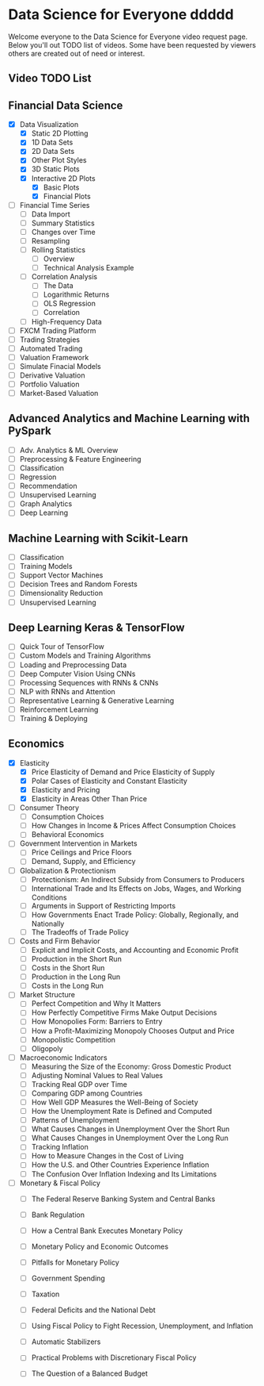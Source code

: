 # Data Science for Everyone ddddd

Welcome everyone to the Data Science for Everyone video request page. Below you'll out TODO list of videos. Some have been requested by viewers others are created out of need or interest. 

## Video TODO List

## Financial Data Science

- [X] Data Visualization
    - [X] Static 2D Plotting
    - [X] 1D Data Sets
    - [X] 2D Data Sets
    - [X] Other Plot Styles
    - [X] 3D Static Plots
    - [X] Interactive 2D Plots
        - [X] Basic Plots
        - [X] Financial Plots
- [ ] Financial Time Series
    - [ ] Data Import
    - [ ] Summary Statistics
    - [ ] Changes over Time
    - [ ] Resampling
    - [ ] Rolling Statistics
        - [ ] Overview
        - [ ] Technical Analysis Example
    - [ ] Correlation Analysis
        - [ ] The Data
        - [ ] Logarithmic Returns
        - [ ] OLS Regression
        - [ ] Correlation
     - [ ] High-Frequency Data
- [ ] FXCM Trading Platform
- [ ] Trading Strategies
- [ ] Automated Trading
- [ ] Valuation Framework
- [ ] Simulate Finacial Models
- [ ] Derivative Valuation
- [ ] Portfolio Valuation
- [ ] Market-Based Valuation

## Advanced Analytics and Machine Learning with PySpark
- [ ] Adv. Analytics & ML Overview
- [ ] Preprocessing & Feature Engineering
- [ ] Classification
- [ ] Regression
- [ ] Recommendation
- [ ] Unsupervised Learning
- [ ] Graph Analytics
- [ ] Deep Learning

## Machine Learning with Scikit-Learn
- [ ] Classification
- [ ] Training Models
- [ ] Support Vector Machines
- [ ] Decision Trees and Random Forests
- [ ] Dimensionality Reduction
- [ ] Unsupervised Learning

## Deep Learning Keras & TensorFlow
- [ ] Quick Tour of TensorFlow
- [ ] Custom Models and Training Algorithms
- [ ] Loading and Preprocessing Data
- [ ] Deep Computer Vision Using CNNs
- [ ] Processing Sequences with RNNs & CNNs
- [ ] NLP with RNNs and Attention
- [ ] Representative Learning & Generative Learning
- [ ] Reinforcement Learning
- [ ] Training & Deploying 

## Economics
- [X] Elasticity
    - [X] Price Elasticity of Demand and Price Elasticity of Supply
    - [X] Polar Cases of Elasticity and Constant Elasticity
    - [X] Elasticity and Pricing
    - [X] Elasticity in Areas Other Than Price
- [ ] Consumer Theory
    - [ ] Consumption Choices
    - [ ] How Changes in Income & Prices Affect Consumption Choices
    - [ ] Behavioral Economics
- [ ] Government Intervention in Markets
    - [ ] Price Ceilings and Price Floors
    - [ ] Demand, Supply, and Efficiency
- [ ] Globalization & Protectionism
    - [ ] Protectionism: An Indirect Subsidy from Consumers to Producers
    - [ ] International Trade and Its Effects on Jobs, Wages, and Working Conditions
    - [ ] Arguments in Support of Restricting Imports
    - [ ] How Governments Enact Trade Policy: Globally, Regionally, and Nationally
    - [ ] The Tradeoffs of Trade Policy
- [ ] Costs and Firm Behavior
    - [ ] Explicit and Implicit Costs, and Accounting  and Economic Profit
    - [ ] Production in the Short Run
    - [ ] Costs in the Short Run
    - [ ] Production in the Long Run
    - [ ] Costs in the Long Run
- [ ] Market Structure
    - [ ] Perfect Competition and Why It Matters
    - [ ] How Perfectly Competitive Firms Make Output Decisions
    - [ ] How Monopolies Form: Barriers to Entry
    - [ ] How a Profit-Maximizing Monopoly Chooses Output and Price
    - [ ] Monopolistic Competition
    - [ ] Oligopoly
- [ ] Macroeconomic Indicators
    - [ ] Measuring the Size of the Economy: Gross Domestic Product
    - [ ] Adjusting Nominal Values to Real Values
    - [ ] Tracking Real GDP over Time
    - [ ] Comparing GDP among Countries
    - [ ] How Well GDP Measures the Well-Being of Society
    - [ ] How the Unemployment Rate is Defined and Computed
    - [ ] Patterns of Unemployment
    - [ ] What Causes Changes in Unemployment Over the Short Run
    - [ ] What Causes Changes in Unemployment Over the Long Run
    - [ ] Tracking Inflation
    - [ ] How to Measure Changes in the Cost of Living
    - [ ] How the U.S. and Other Countries Experience Inflation
    - [ ] The Confusion Over Inflation Indexing and Its Limitations
- [ ] Monetary & Fiscal Policy
    - [ ] The Federal Reserve Banking System and Central Banks
    - [ ] Bank Regulation
    - [ ] How a Central Bank Executes Monetary Policy
    - [ ] Monetary Policy and Economic Outcomes
    - [ ] Pitfalls for Monetary Policy
    - [ ] Government Spending
    - [ ] Taxation
    - [ ] Federal Deficits and the National Debt
    - [ ] Using Fiscal Policy to Fight Recession, Unemployment, and Inflation
    - [ ] Automatic Stabilizers
    - [ ] Practical Problems with Discretionary Fiscal Policy
    - [ ] The Question of a Balanced Budget




  



